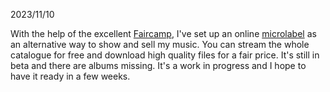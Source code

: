 2023/11/10

With the help of the excellent [Faircamp](https://simonrepp.com/faircamp/), I've
set up an online [microlabel](http://tsunami.oooooooooo.net/) as an alternative
way to show and sell my music. You can stream the whole catalogue for free and
download high quality files for a fair price. It's still in beta and there are
albums missing. It's a work in progress and I hope to have it ready in a few
weeks.
